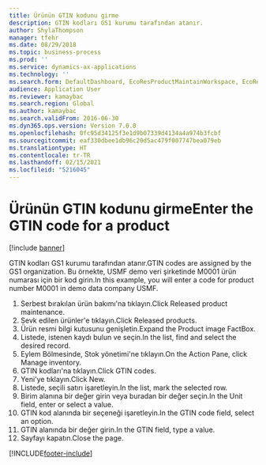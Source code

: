 ```yaml
---
title: Ürünün GTIN kodunu girme
description: GTIN kodları GS1 kurumu tarafından atanır.
author: ShylaThompson
manager: tfehr
ms.date: 08/29/2018
ms.topic: business-process
ms.prod: ''
ms.service: dynamics-ax-applications
ms.technology: ''
ms.search.form: DefaultDashboard, EcoResProductMaintainWorkspace, EcoResProductOpenCasesFormPart, EcoResProductDetailsExtended, InventItemGTIN, UnitOfMeasureLookup
audience: Application User
ms.reviewer: kamaybac
ms.search.region: Global
ms.author: kamaybac
ms.search.validFrom: 2016-06-30
ms.dyn365.ops.version: Version 7.0.0
ms.openlocfilehash: 0fc95d34125f3e1d9b07339d4134a4a974b3fcbf
ms.sourcegitcommit: eaf330dbee1db96c20d5ac479f007747bea079eb
ms.translationtype: HT
ms.contentlocale: tr-TR
ms.lasthandoff: 02/15/2021
ms.locfileid: "5216045"
---
```

# <a name="enter-the-gtin-code-for-a-product"></a><span data-ttu-id="4dd31-103">Ürünün GTIN kodunu girme</span><span class="sxs-lookup"><span data-stu-id="4dd31-103">Enter the GTIN code for a product</span></span>

[!include [banner](../../includes/banner.md)]

<span data-ttu-id="4dd31-104">GTIN kodları GS1 kurumu tarafından atanır.</span><span class="sxs-lookup"><span data-stu-id="4dd31-104">GTIN codes are assigned by the GS1 organization.</span></span> <span data-ttu-id="4dd31-105">Bu örnekte, USMF demo veri şirketinde M0001 ürün numarası için bir kod girin.</span><span class="sxs-lookup"><span data-stu-id="4dd31-105">In this example, you will enter a code for product number M0001 in demo data company USMF.</span></span>

1. <span data-ttu-id="4dd31-106">Serbest bırakılan ürün bakımı'na tıklayın.</span><span class="sxs-lookup"><span data-stu-id="4dd31-106">Click Released product maintenance.</span></span>
2. <span data-ttu-id="4dd31-107">Sevk edilen ürünler'e tıklayın.</span><span class="sxs-lookup"><span data-stu-id="4dd31-107">Click Released products.</span></span>
3. <span data-ttu-id="4dd31-108">Ürün resmi bilgi kutusunu genişletin.</span><span class="sxs-lookup"><span data-stu-id="4dd31-108">Expand the Product image FactBox.</span></span>
4. <span data-ttu-id="4dd31-109">Listede, istenen kaydı bulun ve seçin.</span><span class="sxs-lookup"><span data-stu-id="4dd31-109">In the list, find and select the desired record.</span></span>
5. <span data-ttu-id="4dd31-110">Eylem Bölmesinde, Stok yönetimi'ne tıklayın.</span><span class="sxs-lookup"><span data-stu-id="4dd31-110">On the Action Pane, click Manage inventory.</span></span>
6. <span data-ttu-id="4dd31-111">GTIN kodları'na tıklayın.</span><span class="sxs-lookup"><span data-stu-id="4dd31-111">Click GTIN codes.</span></span>
7. <span data-ttu-id="4dd31-112">Yeni'ye tıklayın.</span><span class="sxs-lookup"><span data-stu-id="4dd31-112">Click New.</span></span>
8. <span data-ttu-id="4dd31-113">Listede, seçili satırı işaretleyin.</span><span class="sxs-lookup"><span data-stu-id="4dd31-113">In the list, mark the selected row.</span></span>
9. <span data-ttu-id="4dd31-114">Birim alanına bir değer girin veya buradan bir değer seçin.</span><span class="sxs-lookup"><span data-stu-id="4dd31-114">In the Unit field, enter or select a value.</span></span>
10. <span data-ttu-id="4dd31-115">GTIN kod alanında bir seçeneği işaretleyin.</span><span class="sxs-lookup"><span data-stu-id="4dd31-115">In the GTIN code field, select an option.</span></span>
11. <span data-ttu-id="4dd31-116">GTIN alanında bir değer girin.</span><span class="sxs-lookup"><span data-stu-id="4dd31-116">In the GTIN field, type a value.</span></span>
12. <span data-ttu-id="4dd31-117">Sayfayı kapatın.</span><span class="sxs-lookup"><span data-stu-id="4dd31-117">Close the page.</span></span>



[!INCLUDE[footer-include](../../../includes/footer-banner.md)]